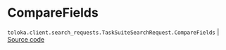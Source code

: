 # CompareFields
`toloka.client.search_requests.TaskSuiteSearchRequest.CompareFields` | [Source code](https://github.com/Toloka/toloka-kit/blob/v1.1.1/src/client/search_requests.py#L566)

